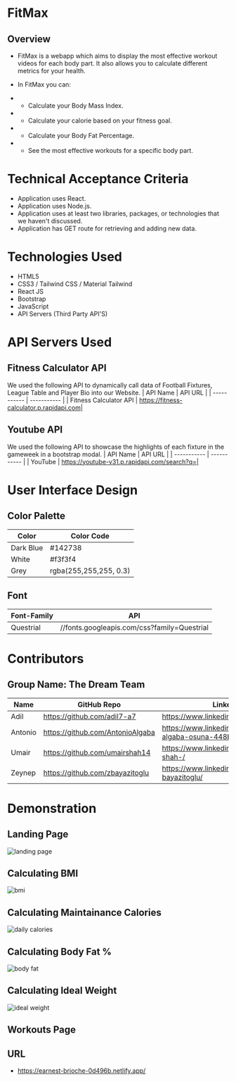 # FitMax
## Overview
* FitMax is a webapp which aims to display the most effective workout videos for each body part. 
It also allows you to calculate different metrics for your health.

* In FitMax you can:
* * Calculate your Body Mass Index.
* * Calculate your calorie based on your fitness goal.
* * Calculate your Body Fat Percentage.
* * See the most effective workouts for a specific body part.




# Technical Acceptance Criteria
* Application uses React.
* Application uses Node.js.
* Application uses at least two libraries, packages, or technologies that we haven't discussed.
* Application has  GET route for retrieving and adding new data.


# Technologies Used
* HTML5
* CSS3 / Tailwind CSS / Material Tailwind
* React JS
* Bootstrap
* JavaScript 
* API Servers (Third Party API'S)


# API Servers Used
## Fitness Calculator API
We used the following API to dynamically call data of Football Fixtures, League Table and Player Bio into our Website.
| API Name    | API URL         |
| ----------- | -----------     |
|  Fitness Calculator API      | https://fitness-calculator.p.rapidapi.com|

## Youtube API
We used the following API to showcase the highlights of each fixture in the gameweek in a bootstrap modal.
| API Name    | API URL         |
| ----------- | -----------         |
| YouTube       | https://youtube-v31.p.rapidapi.com/search?q=|



# User Interface Design
## Color Palette
| Color       | Color Code          |
| ----------- | -----------         |
| Dark Blue       | #142738             |
| White       | #f3f3f4             |
| Grey        | rgba(255,255,255, 0.3)|

## Font 
| Font-Family    | API          |
| ----------- | -----------         |
| Questrial       | //fonts.googleapis.com/css?family=Questrial |


# Contributors
## Group Name: The Dream Team
| Name       | GitHub Repo          | LinkedIn                                       |
| ----------- | -----------         |----------------                                |
| Adil        | https://github.com/adil7-a7 | https://www.linkedin.com/in/adilseco2/ |
| Antonio     |      https://github.com/AntonioAlgaba             |   https://www.linkedin.com/in/antonio-algaba-osuna-448bb43b/                                                |
| Umair        | https://github.com/umairshah14                   |     https://www.linkedin.com/in/umair-shah-/                                            |
| Zeynep        |  https://github.com/zbayazitoglu                  |   https://www.linkedin.com/in/zeynep-bayazitoglu/                                              |


# Demonstration

## Landing Page
![landing page](https://user-images.githubusercontent.com/117782725/227036917-54cb9ef4-555f-4cfd-882e-61903b2416c3.gif)


## Calculating BMI
![bmi](https://user-images.githubusercontent.com/117782725/227033696-1c432caa-6f27-4b3c-8606-f021dd780abd.gif)

## Calculating Maintainance Calories
![daily calories](https://user-images.githubusercontent.com/117782725/227033876-d76adfbb-1587-4675-9864-66ce6229ff19.gif)

## Calculating Body Fat %
![body fat](https://user-images.githubusercontent.com/117782725/227033771-3507bb15-4748-4b31-a0ee-0665c02a906e.gif)


## Calculating Ideal Weight
![ideal weight](https://user-images.githubusercontent.com/117782725/227038779-e4124c9f-dd56-43cc-b49b-689781a44531.gif)


## Workouts Page




## URL
* https://earnest-brioche-0d496b.netlify.app/

